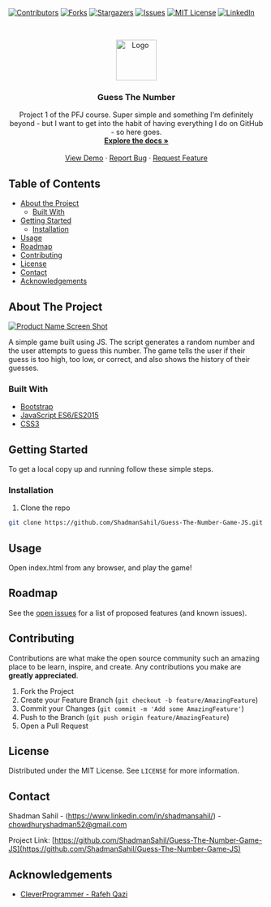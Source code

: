<!--
*** Thanks for checking out this README Template. If you have a suggestion that would
*** make this better, please fork the repo and create a pull request or simply open
*** an issue with the tag "enhancement".
*** Thanks again! Now go create something AMAZING! :D
***
***
***
*** To avoid retyping too much info. Do a search and replace for the following:
*** github_username, Guess-The-Number-Game-JS, twitter_handle, email
-->

<!-- PROJECT SHIELDS -->
<!--
*** I'm using markdown "reference style" links for readability.
*** Reference links are enclosed in brackets [ ] instead of parentheses ( ).
*** See the bottom of this document for the declaration of the reference variables
*** for contributors-url, forks-url, etc. This is an optional, concise syntax you may use.
*** https://www.markdownguide.org/basic-syntax/#reference-style-links
-->

[![Contributors][contributors-shield]][contributors-url]
[![Forks][forks-shield]][forks-url]
[![Stargazers][stars-shield]][stars-url]
[![Issues][issues-shield]][issues-url]
[![MIT License][license-shield]][license-url]
[![LinkedIn][linkedin-shield]][linkedin-url]

<!-- PROJECT LOGO -->
<br />
<p align="center">
  <a href="https://github.com/ShadmanSahil/Guess-The-Number-Game-JS">
    <img src="images/logo.png" alt="Logo" width="80" height="80">
  </a>

  <h3 align="center">Guess The Number</h3>

  <p align="center">
    Project 1 of the PFJ course. Super simple and something I'm definitely beyond - but I want to get into the habit of having everything I do on GitHub - so here goes.
    <br />
    <a href="https://github.com/ShadmanSahil/Guess-The-Number-Game-JS"><strong>Explore the docs »</strong></a>
    <br />
    <br />
    <a href="https://guessnumber-093cpwj.web.app/">View Demo</a>
    ·
    <a href="https://github.com/ShadmanSahil/Guess-The-Number-Game-JS/issues">Report Bug</a>
    ·
    <a href="https://github.com/ShadmanSahil/Guess-The-Number-Game-JS/issues">Request Feature</a>
  </p>
</p>

<!-- TABLE OF CONTENTS -->

## Table of Contents

- [About the Project](#about-the-project)
  - [Built With](#built-with)
- [Getting Started](#getting-started)
  - [Installation](#installation)
- [Usage](#usage)
- [Roadmap](#roadmap)
- [Contributing](#contributing)
- [License](#license)
- [Contact](#contact)
- [Acknowledgements](#acknowledgements)

<!-- ABOUT THE PROJECT -->

## About The Project

[![Product Name Screen Shot][product-screenshot]]()

A simple game built using JS. The script generates a random number and the user attempts to guess this number. The game tells the user if their guess is too high, too low, or correct, and also shows the history of their guesses.

### Built With

- [Bootstrap](https://getbootstrap.com/)
- [JavaScript ES6/ES2015](https://developer.mozilla.org/en-US/docs/Web/JavaScript)
- [CSS3](https://www.w3.org/Style/CSS/)

<!-- GETTING STARTED -->

## Getting Started

To get a local copy up and running follow these simple steps.

### Installation

1. Clone the repo

```sh
git clone https://github.com/ShadmanSahil/Guess-The-Number-Game-JS.git
```

<!-- USAGE EXAMPLES -->

## Usage

Open index.html from any browser, and play the game!

<!-- ROADMAP -->

## Roadmap

See the [open issues](https://github.com/ShadmanSahil/Guess-The-Number-Game-JS/issues) for a list of proposed features (and known issues).

<!-- CONTRIBUTING -->

## Contributing

Contributions are what make the open source community such an amazing place to be learn, inspire, and create. Any contributions you make are **greatly appreciated**.

1. Fork the Project
2. Create your Feature Branch (`git checkout -b feature/AmazingFeature`)
3. Commit your Changes (`git commit -m 'Add some AmazingFeature'`)
4. Push to the Branch (`git push origin feature/AmazingFeature`)
5. Open a Pull Request

<!-- LICENSE -->

## License

Distributed under the MIT License. See `LICENSE` for more information.

<!-- CONTACT -->

## Contact

Shadman Sahil - (https://www.linkedin.com/in/shadmansahil/) - chowdhuryshadman52@gmail.com

Project Link: [https://github.com/ShadmanSahil/Guess-The-Number-Game-JS](https://github.com/ShadmanSahil/Guess-The-Number-Game-JS)

<!-- ACKNOWLEDGEMENTS -->

## Acknowledgements

- [CleverProgrammer - Rafeh Qazi](https://github.com/CleverProgrammer)

<!-- MARKDOWN LINKS & IMAGES -->
<!-- https://www.markdownguide.org/basic-syntax/#reference-style-links -->

[contributors-shield]: https://img.shields.io/github/contributors/ShadmanSahil/Guess-The-Number-Game-JS
[contributors-url]: https://github.com/ShadmanSahil/Guess-The-Number-Game-JS/graphs/contributors
[forks-shield]: https://img.shields.io/github/forks/ShadmanSahil/Guess-The-Number-Game-JS
[forks-url]: https://github.com/ShadmanSahil/Guess-The-Number-Game-JS/network/members
[stars-shield]: https://img.shields.io/github/stars/ShadmanSahil/Guess-The-Number-Game-JS
[stars-url]: https://github.com/ShadmanSahil/Guess-The-Number-Game-JS/stargazers
[issues-shield]: https://img.shields.io/github/issues/ShadmanSahil/Guess-The-Number-Game-JS
[issues-url]: https://github.com/ShadmanSahil/Guess-The-Number-Game-JS/issues
[license-shield]: https://img.shields.io/github/license/ShadmanSahil/Guess-The-Number-Game-JS
[license-url]: https://github.com/ShadmanSahil/Guess-The-Number-Game-JS/blob/master/LICENSE.txt
[linkedin-shield]: https://img.shields.io/badge/-LinkedIn-black.svg?style=flat-square&logo=linkedin&colorB=555
[linkedin-url]: https://linkedin.com/in/shadmansahil
[product-screenshot]: images/app.png
